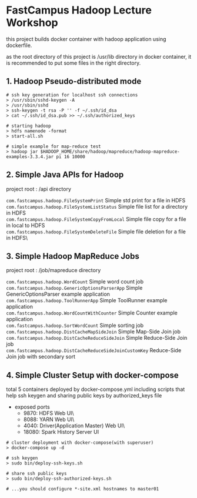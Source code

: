# FastCampus Hadoop Lecture Workshop

this project builds docker container with hadoop application using dockerfile.

as the root directory of this project is /usr/lib directory in docker container, it is recommended to put some files in the right directory.


## 1. Hadoop Pseudo-distributed mode

```
# ssh key generation for localhost ssh connections
> /usr/sbin/sshd-keygen -A
> /usr/sbin/sshd
> ssh-keygen -t rsa -P '' -f ~/.ssh/id_dsa
> cat ~/.ssh/id_dsa.pub >> ~/.ssh/authorized_keys

# starting hadoop
> hdfs namenode -format
> start-all.sh

# simple example for map-reduce test
> hadoop jar $HADOOP_HOME/share/hadoop/mapreduce/hadoop-mapreduce-examples-3.3.4.jar pi 16 10000
```

## 2. Simple Java APIs for Hadoop
project root : /api directory

`com.fastcampus.hadoop.FileSystemPrint` Simple std print for a file in HDFS\
`com.fastcampus.hadoop.FileSystemListStatus` Simple file list for a directory in HDFS\
`com.fastcampus.hadoop.FileSystemCopyFromLocal` Simple file copy for a file in local to HDFS\
`com.fastcampus.hadoop.FileSystemDeleteFile` Simple file deletion for a file in HDFS\

## 3. Simple Hadoop MapReduce Jobs
project root : /job/mapreduce directory

`com.fastcampus.hadoop.WordCount` Simple word count job\
`com.fastcampus.hadoop.GenericOptionsParserApp` Simple GenericOptionsParser example application\
`com.fastcampus.hadoop.ToolRunnerApp` Simple ToolRunner example application\
`com.fastcampus.hadoop.WordCountWithCounter` Simple Counter example application\
`com.fastcampus.hadoop.SortWordCount` Simple sorting job\
`com.fastcampus.hadoop.DistCacheMapSideJoin` Simple Map-Side Join job\
`com.fastcampus.hadoop.DistCacheReduceSideJoin` Simple Reduce-Side Join job\
`com.fastcampus.hadoop.DistCacheReduceSideJoinCustomKey` Reduce-Side Join job with secondary sort

## 4. Simple Cluster Setup with docker-compose
total 5 containers deployed by docker-compose.yml
including scripts that help ssh keygen and sharing public keys by authorized_keys file

- exposed ports
  - 9870: HDFS Web UI\
  - 8088: YARN Web UI\
  - 4040: Driver(Application Master) Web UI\
  - 18080: Spark History Server UI
```
# cluster deployment with docker-compose(with superuser)
> docker-compose up -d

# ssh keygen
> sudo bin/deploy-ssh-keys.sh

# share ssh public keys
> sudo bin/deploy-ssh-authorized-keys.sh

# ...you should configure *-site.xml hostnames to master01
```